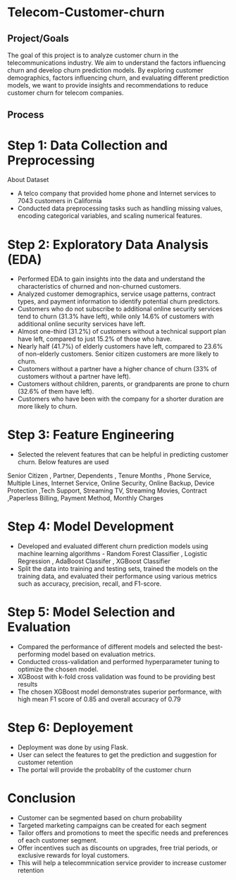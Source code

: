 # Telecom-Customer-churn

## Project/Goals
The goal of this project is to analyze customer churn in the telecommunications industry. We aim to understand the factors influencing churn and develop churn prediction models. By exploring customer demographics, factors influencing churn, and evaluating different prediction models, we want to provide insights and recommendations to reduce customer churn for telecom companies.

## Process
# Step 1: Data Collection and Preprocessing

About Dataset
- A telco company that provided home phone and Internet services to 7043 customers in California
- Conducted data preprocessing tasks such as handling missing values, encoding categorical variables, and scaling numerical features.

# Step 2: Exploratory Data Analysis (EDA)
- Performed EDA to gain insights into the data and understand the characteristics of churned and non-churned customers.
- Analyzed customer demographics, service usage patterns, contract types, and payment information to identify potential churn predictors.
- Customers who do not subscribe to additional online security services tend to churn (31.3% have left), while only 14.6% of customers with additional online security services have left.
- Almost one-third (31.2%) of customers without a technical support plan have left, compared to just 15.2% of those who have.
- Nearly half (41.7%) of elderly customers have left, compared to 23.6% of non-elderly customers. Senior citizen customers are more likely to churn.
- Customers without a partner have a higher chance of churn (33% of customers without a partner have left).
- Customers without children, parents, or grandparents are prone to churn (32.6% of them have left).
- Customers who have been with the company for a shorter duration are more likely to churn.


# Step 3: Feature Engineering
- Selected the relevent features that can be helpful in predicting customer churn. Below features are used 

Senior Citizen , Partner,	Dependents	, Tenure Months	, Phone Service,	Multiple Lines,	Internet Service,	Online Security,	Online Backup,	Device Protection	,Tech Support,	Streaming TV,	Streaming Movies,	Contract	,Paperless Billing,	Payment Method,	Monthly Charges

# Step 4: Model Development
- Developed and evaluated different churn prediction models using machine learning algorithms - Random Forest Classifier , Logistic Regression , AdaBoost Classifer , XGBoost Classifier
-  Split the data into training and testing sets, trained the models on the training data, and evaluated their performance using various metrics such as accuracy, precision, recall, and F1-score.

# Step 5: Model Selection and Evaluation
- Compared the performance of different models and selected the best-performing model based on evaluation metrics.
- Conducted cross-validation and performed hyperparameter tuning to optimize the chosen model.
- XGBoost with k-fold cross validation was found to be providing best results
- The chosen XGBoost model demonstrates superior performance, with high mean F1 score of 0.85 and overall accuracy of 0.79

# Step 6: Deployement
- Deployment was done by using Flask. 
- User can select the features to get the prediction and suggestion for customer retention
- The portal will provide the probablity of the customer churn


# Conclusion 
- Customer can be segmented based on churn probability
- Targeted marketing campaigns can be created for each segment
- Tailor offers and promotions to meet the specific needs and preferences of each customer segment.
- Offer incentives such as discounts on upgrades, free trial periods, or exclusive rewards for loyal customers.
-  This will help a telecommnication service provider to increase customer retention
